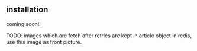 ## installation

coming soon!!

TODO:
images which are fetch after retries are kept in article object in redis, use this image as front picture.

